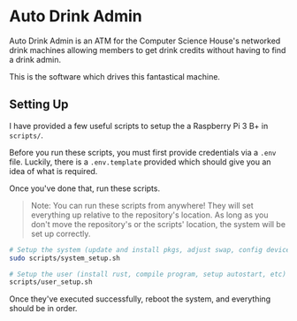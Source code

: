 # Auto Drink Admin

Auto Drink Admin is an ATM for the Computer Science House's networked drink machines allowing members to get drink credits without having to find a drink admin.

This is the software which drives this fantastical machine.

## Setting Up

I have provided a few useful scripts to setup the a Raspberry Pi 3 B+ in `scripts/`.

Before you run these scripts, you must first provide credentials via a `.env` file. Luckily, there is a `.env.template` provided which should give you an idea of what is required.

Once you've done that, run these scripts.

> Note: You can run these scripts from anywhere! They will set everything up relative to the repository's location.
> As long as you don't move the repository's or the scripts' location, the system will be set up correctly.

``` sh
# Setup the system (update and install pkgs, adjust swap, config devices, etc)
sudo scripts/system_setup.sh

# Setup the user (install rust, compile program, setup autostart, etc)
scripts/user_setup.sh
```

Once they've executed successfully, reboot the system, and everything should be in order.
